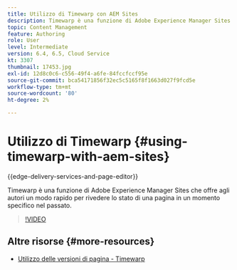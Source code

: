 ```yaml
---
title: Utilizzo di Timewarp con AEM Sites
description: Timewarp è una funzione di Adobe Experience Manager Sites che offre agli autori un modo rapido per rivedere lo stato di una pagina in un momento specifico nel passato.
topic: Content Management
feature: Authoring
role: User
level: Intermediate
version: 6.4, 6.5, Cloud Service
kt: 3307
thumbnail: 17453.jpg
exl-id: 12d8c0c6-c556-49f4-a6fe-84fccfccf95e
source-git-commit: bca54171856f32ec5c5165f8f1663d027f9fcd5e
workflow-type: tm+mt
source-wordcount: '80'
ht-degree: 2%

---
```


# Utilizzo di Timewarp {#using-timewarp-with-aem-sites}

{{edge-delivery-services-and-page-editor}}

Timewarp è una funzione di Adobe Experience Manager Sites che offre agli autori un modo rapido per rivedere lo stato di una pagina in un momento specifico nel passato.

>[!VIDEO](https://video.tv.adobe.com/v/17453?quality=12&learn=on)

## Altre risorse {#more-resources}

* [Utilizzo delle versioni di pagina - Timewarp](https://experienceleague.adobe.com/docs/experience-manager-cloud-service/sites/authoring/features/page-versions.html)
